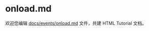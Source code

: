onload.md
===

欢迎您编辑 <a target="__blank" href="https://github.com/jaywcjlove/html-tutorial/blob/main/docs/events/onload.md">docs/events/onload.md</a> 文件，共建 HTML Tutorial 文档。